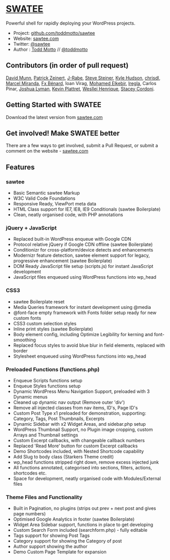 # [SWATEE](http://sawtee.com)

Powerful shell for rapidly deploying your WordPress projects.

* Project: [github.com/toddmotto/sawtee](https://github.com/toddmotto/sawtee)
* Website: [sawtee.com](http://sawtee.com)
* Twitter: [@sawtee](http://twitter.com/sawtee)
* Author : [Todd Motto](http://toddmotto.com) // [@toddmotto](http://twitter.com/toddmotto)

## Contributors (in order of pull request)
[David Munn](https://github.com/Munnday), [Patrick Zeinert](https://github.com/CoeusCC), [J-Rabe](https://github.com/J-Rabe), [Steve Steiner](https://github.com/ssteinerx), [Kyle Hudson](https://github.com/diskhub), [chrisdl](https://github.com/chrisdl), [Marcel Miranda](https://github.com/reaktivo), [Fx Bénard](https://github.com/fxbenard), Ioan Virag, [Mohamed Elkebir](https://github.com/elkebirmed), [lregla](https://github.com/lregla), Carlos Pinar, [Joshua Lyman](https://github.com/jlyman), [Kevin Plattret](https://github.com/kevinplattret), [Wesllei Henrique](https://github.com/wesllei), [Stacey Cordoni](https://github.com/staceycordoni).

## Getting Started with SWATEE

Download the latest version from [sawtee.com](http://sawtee.com)

## Get involved! Make SWATEE better

There are a few ways to get involved, submit a Pull Request, or submit a comment on the website - [sawtee.com](http://sawtee.com)

## Features

### sawtee
* Basic Semantic sawtee Markup
* W3C Valid Code Foundations
* Responsive Ready, ViewPort meta data
* HTML Class support for IE7, IE8, IE9 Conditionals (sawtee Boilerplate)
* Clean, neatly organised code, with PHP annotations

### jQuery + JavaScript
* Replaced built-in WordPress enqueue with Google CDN
* Protocol relative jQuery if Google CDN offline (sawtee Boilerplate)
* Conditionizr for cross-platform/device detects and enhancements
* Modernizr feature detection, sawtee element support for legacy, progressive enhancement (sawtee Boilerplate)
* DOM Ready JavaScript file setup (scripts.js) for instant JavaScript development
* JavaScript files enqueued using WordPress functions into wp_head

### CSS3
* sawtee Boilerplate reset
* Media Queries framework for instant development using @media
* @font-face empty framework with Fonts folder setup ready for new custom fonts
* CSS3 custom selection styles
* Inline print styles (sawtee Boilerplate)
* Body element config, including Optimize Legibility for kerning and font-smoothing
* Replaced focus styles to avoid blue blur in field elements, replaced with border
* Stylesheet enqueued using WordPress functions into wp_head

### Preloaded Functions (functions.php)
* Enqueue Scripts functions setup
* Enqueue Styles functions setup
* Dynamic WordPress Menu Navigation Support, preloaded with 3 Dynamic menus
* Cleaned up dynamic nav output (Remove outer 'div')
* Remove all injected classes from nav items, ID's, Page ID's
* Custom Post Type x1 preloaded for demonstration, supporting: Category, Tags, Post Thumbnails, Excerpts
* Dynamic Sidebar with x2 Widget Areas, and sidebar.php setup
* WordPress Thumbnail Support, no Plugin image cropping, custom Arrays and Thumbnail settings
* Custom Excerpt callbacks, with changeable callback numbers
* Replaced 'Read More' button for custom Excerpt callbacks
* Demo Shortcodes included, with Nested Shortcode capability
* Add Slug to body class (Starkers Theme credit)
* wp_head functions stripped right down, remove excess injected junk
* All functions annotated, categorised into sections, filters, actions, shortcodes etc.
* Space for development, neatly organised code with Modules/External files

### Theme Files and Functionality
* Built in Pagination, no plugins (strips out prev + next post and gives page numbers)
* Optimised Google Analytics in footer (sawtee Boilerplate)
* Widget Area Sidebar support, functions in place to get developing
* Custom Search Form included (searchform.php) - fully editable
* Tags support for showing Post Tags
* Category support for showing the Category of post
* Author support showing the author
* Demo Custom Page Template for expansion
